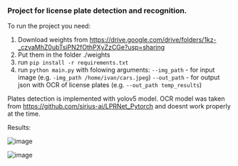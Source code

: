 ### Project for license plate detection and recognition.

To run the project you need:
1. Download weights  from https://drive.google.com/drive/folders/1kz-_czvaMhZ0ubTsiPN2fOthPXyZzCGe?usp=sharing
2. Put them in the folder ./weights
3. run ```pip install -r requirements.txt```
4. run ```python main.py``` with folowing arguments:
   ```--img_path``` - for input image (e.g. ```-img_path /home/ivan/cars.jpeg```)
   ```--out_path``` - for output json with OCR of license plates (e.g. ```--out_path temp_results```)


Plates detection is implemented with yolov5 model. OCR model was taken from https://github.com/sirius-ai/LPRNet_Pytorch and doesnt work properly at the time.

Results:

![image](https://github.com/egorovivannn/dummy_license_plate/assets/88214807/4f7e7ff6-472d-40fa-9a61-328dbff24205)

![image](https://github.com/egorovivannn/dummy_license_plate/assets/88214807/52be44b5-cc66-4286-8215-a5be569dec4b)
